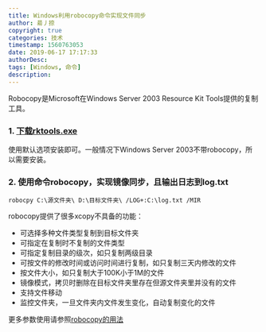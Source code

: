 ```yaml
---
title: Windows利用robocopy命令实现文件同步
author: 昜丿捺
copyright: true
categories: 技术
timestamp: 1560763053
date: 2019-06-17 17:17:33
authorDesc:
tags: [Windows, 命令]
description:
---
```

Robocopy是Microsoft在Windows Server 2003 Resource Kit Tools提供的复制工具。

<!-- more -->

### 1. [下载rktools.exe](http://download.microsoft.com/download/8/e/c/8ec3a7d8-05b4-440a-a71e-ca3ee25fe057/rktools.exe)
使用默认选项安装即可。一般情况下Windows Server 2003不带robocopy，所以需要安装。

### 2. 使用命令robocopy，实现镜像同步，且输出日志到log.txt
    robocpy C:\源文件夹\ D:\目标文件夹\ /LOG+:C:\log.txt /MIR
    
robocopy提供了很多xcopy不具备的功能：
- 可选择多种文件类型复制到目标文件夹
- 可指定在复制时不复制的文件类型
- 可指定复制目录的级次，如只复制两级目录
- 可按文件的修改时间或访问时间进行复制，如只复制三天内修改的文件
- 按文件大小，如只复制大于100K小于1M的文件
- 镜像模式，拷贝时删除在目标文件夹里存在但源文件夹里并没有的文件
- 支持文件移动
- 监控文件夹，一旦文件夹内文件发生变化，自动复制变化的文件

更多参数使用请参照[robocopy的用法](https://www.cnblogs.com/zhanglei1371/p/6724167.html)